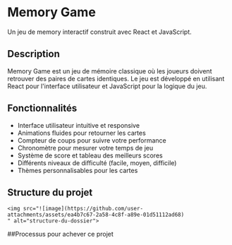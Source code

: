 # Memory Game

Un jeu de memory interactif construit avec React et JavaScript.



##  Description

Memory Game est un jeu de mémoire classique où les joueurs doivent retrouver des paires de cartes identiques. Le jeu est développé en utilisant React pour l'interface utilisateur et JavaScript pour la logique du jeu.

##  Fonctionnalités

- Interface utilisateur intuitive et responsive
- Animations fluides pour retourner les cartes
- Compteur de coups pour suivre votre performance
- Chronomètre pour mesurer votre temps de jeu
- Système de score et tableau des meilleurs scores
- Différents niveaux de difficulté (facile, moyen, difficile)
- Thèmes personnalisables pour les cartes



##  Structure du projet

```
<img src="![image](https://github.com/user-attachments/assets/ea4b7c67-2a58-4c8f-a89e-01d51112ad68)
" alt="structure-du-dossier">
```
##Processus pour achever ce projet



